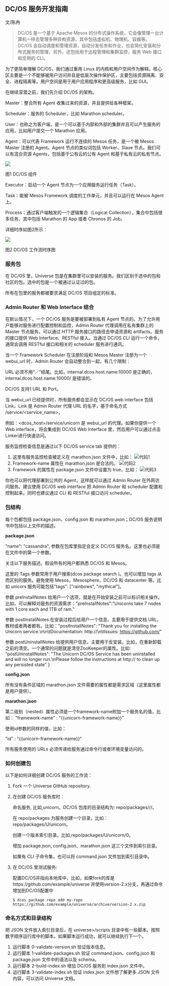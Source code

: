 ## DC/OS 服务开发指南

文/陈冉

>DC/OS 是一个基于 Apache Mesos 的分布式操作系统，它会像管理一台计算机一样去管理多种异构资源，其中包括虚拟机、物理机、容器等。DC/OS 会自动调度和管理资源，自动分发任务和作业，也会简化安装和分布式服务的管理，另外，还包括用于远程管理和集群监控，服务 Web 接口和空用的 CLI。

为了更简单理解 DC/OS，我们通过重用 Linux 的内核和用户空间作为解释。核心区主要是一个不能够被用户访问并且是低层次操作保护区，主要包括资源隔离、安全、进程隔离等。用户空间是用于用户应用程序和更高级服务，比如 GUI。

在继续深潜之前，我们先介绍 DC/OS 的架构。

Master：整合所有 Agent 收集过来的资源，并且提供给各种框架。

Scheduler：服务的 Scheduler，比如 Marathon scheduler。

User：也称之为客户端，是一个可以基于内部和外部的集群并且可以产生服务的应用，比如用户提交一个 Marathon 应用。

Agent：可以代表 Framework 运行不连续的 Mesos 任务，是一个被 Mesos Master 注册的 Agent。Agent 节点的类似词包括 Worker、Slave 节点。我们可以有混合资源 Agents，包括基于公有云的公有 Agent 和基于私有云的私有节点。

![](https://i.imgur.com/GJSJZtP.jpg)

图1 DC/OS 组件

Executor：启动一个 Agent 节点为一个应用服务运行任务（Task）。

Task：能被 Mesos Framework 调度的工作单元，并且可以运行在 Mesos Agent 上。

Process：通过客户端触发的一个逻辑集合（Logical Collection），集合中包括很多任务，其中包括 Marathon 的 App 或者 Chronos 的 Job。

详细时序如图2所示：

![](https://i.imgur.com/k5YT5uG.jpg)

图2 DC/OS 工作流时序图

### 服务包

在 DC/OS 里，Universe 包是在集群里可以安装的服务。我们区别于选中的包和社区的包。选中的包是一个被通过认证过的包。

所有在包里的服务都被要求满足 DC/OS 项目组定的标准。

### Admin Router 和 Web Interface 结合

在默认情况下，一个 DC/OS 服务是要被部署到私有 Agent 节点的。为了允许用户能够对服务进行配置控制和监控，Admin Router 代理调用在私有集群上的 Master 节点服务。可以通过 HTTP 服务接口的路径去申请资源和 artifacts。服务的接口提供 Web Interface、RESTful 接入。当通过 DC/OS CLI 运行一个命令，通常会调用 RESTful 接口和相关的 scheduler 服务进行通讯。

当一个 Framework Scheduler 在注册阶段和 Mesos Master 注册为一个 webui_url 时，Admin Router 会自动整合到一起，有几个限制：

URL 必须不用“／”结尾。比如，internal.dcos.host.name:10000 是正确的，internal.dcos.host.name:10000/ 是错误的。

DC/OS 支持1 URL 和 Port。

当 webui_url 已经提供时，所有服务都会显示在 DC/OS web interface 包括 Link。Link 是 Admin Router 代理 URL 的名字，基于命名方式 /service/<service_name>。

例如：<dcos_host>/service/unicorn 是 webui_url 的代理。如果你提供一个 Web interface，将会集成到 DC/OS Web Interface 里，然后用户可以通过点击Linker进行快速访问。

服务监控检查信息是通过以下 DC/OS service tab 提供的：

1. 这里有服务监控检查被定义在 marathon.json 文件中，比如：
    <img src="http://ipad-cms.csdn.net/cms/attachment/201608/579ee981d1d1f.png" alt="代码1" title="代码1" />
2. Framework-name 属性在 marathon.json 是合法的。
    <img src="http://ipad-cms.csdn.net/cms/attachment/201608/579ee9984601d.png" alt="代码2" title="代码2" />
3. Framework 的属性在 package.json 文件中设置为 true，比如：
    <img src="http://ipad-cms.csdn.net/cms/attachment/201608/579ee9b37d2ad.png" alt="代码3" title="代码3" />

你也可以把代理部署到公共的 Agent，这样就可以通过 Admin Router 在外网访问服务。建议使用 DC/OS web interface 把 Admin Router 和 scheduler 配置和控制起来。同时也建议通过 CLI 和 RESTful 接口访问 scheduler。

### 包结构

每个包都包括 package.json、config.json 和 marathon.json；DC/OS 服务说明书中包括以上文件的描述。

**package.json**

"name": "cassandra", 参数在包库里指定会定义 DC/OS 服务名。这里也必须是在文件中的第一个参数。

关注以下服务描述。假设所有的用户都熟悉 DC/OS 和 Mesos。

这里的 Tags 参数常用于用户搜索(dcos package search <criteria>)。也可以增加 tags 从而区别的服务。避免使用 Mesos，Mesosphere，DC/OS 和 datacenter 等。比如 unicors 服务可能包括"tags": ["rainbows", "mythical"]。

参数 preInstallNotes 给用户一个选项，就是在开始安装之前可以标识相关操作。比如，可以解释对服务的资源需求："preInstallNotes":"Unicorns take 7 nodes with 1 core each and 1TB of ram."

参数 postInstallNotes 在安装过程后给用户一个信息。主要用于提供文档 URL，教材或者两者都有。比如："postInstallNotes": "Thank you for installing the Unicorn service.\n\n\tDocumentation: http://<your-url>\n\tIssues: https://github.com/"

参数 postUninstallNotes 给提供用户信息，主要用于反安装。比如，在重新卸载之前的清空。一个通常的问题就是清空ZooKeeper的属性。比如: “postUninstallNotes": "The Unicorn DC/OS Service has been uninstalled and will no longer run.\nPlease follow the instructions at http://<your-URL> to clean up any persisted state" }

**config.json**

所有没有条件区域的 marathon.json 文件需要的属性都是需求区域（这里属性都是用户提供）。

**marathon.json**

第二级别（nested）属性必须是一个framework-name附加一个服务名的值，比如：
"framework-name" : "{{unicorn-framework-name}}" 

使用id参数的同样的值，比如：

"id" : "{{unicorn-framework-name}}" 

所有服务使用的 URLs 必须传递给服务通过命令行或者环境变量访问的。

### 如何创建包

以下是如何详细创建 DC/OS 服务的工作流：

1. Fork 一个 Universe GitHub repository.
2. 在创建 DC/OS 服务库时：

    命名服务, 比如,unicorn。DC/OS 包库的目录结构为: repo/packages/<initial-letter>/<service-name>/<version>。

    在 repo/packages 为服务创建一个目录，比如：repo/packages/U/unicorn。

    创建一个版本索引目录。比如,repo/packages/U/unicorn/0。

    增加 package.json, config.json、marathon.json 这三个文件到索引目录。

    如果有 CLI 子命令集，也可以将 command.json 文件加到索引目录中。

3. 在 DC/OS 里测试服务:

    配置DC/OS并指向本地库中，比如，如果fork的库是https://github.com/example/universe 并使用version-2.x分支，再通过命令增加到DC/OS配置中

    ```
    $ dcos package repo add my-repo https://github.com/example/universe/archive/version-2.x.zip
    ```

### 命名方式和目录结构

把 JSON 文件放入索引目录后，在 universe>/scripts 目录中有一些脚本。按照数字顺序运行库中的脚本。如果脚本运行成功，就可以继续执行下一个。
1. 运行脚本 0-validate-version.sh 验证版本信息。
2. 运行脚本 1-validate-packages.sh 验证 command.json、config.json 和 package.json 文件中的语法以及 schema。
3. 运行脚本 2-build-index.sh 增加 DC/OS 服务到 index.json 文件中。
4. 运行脚本 3-validate-index.sh 验证 index.json 文件想了解更多 JSON 文件内容，可以访问 Universe 文档。